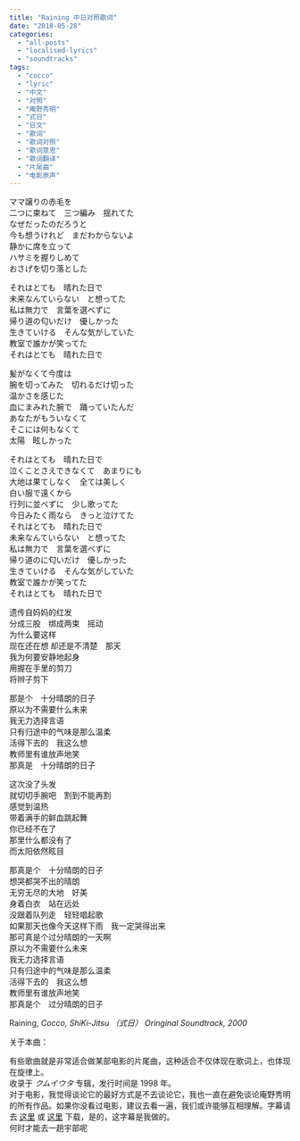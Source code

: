 ```yaml
---
title: "Raining 中日对照歌词"
date: "2018-05-28"
categories: 
  - "all-posts"
  - "localised-lyrics"
  - "soundtracks"
tags: 
  - "cocco"
  - "lyric"
  - "中文"
  - "对照"
  - "庵野秀明"
  - "式日"
  - "日文"
  - "歌词"
  - "歌词对照"
  - "歌词意思"
  - "歌词翻译"
  - "片尾曲"
  - "电影原声"
---
```


ママ譲りの赤毛を  
二つに束ねて　三つ編み　揺れてた  
なぜだったのだろうと  
今も想うけれど　まだわからないよ  
静かに席を立って  
ハサミを握りしめて  
おさげを切り落とした

それはとても　晴れた日で  
未来なんていらない　と想ってた  
私は無力で　言葉を選べずに  
帰り道の匂いだけ　優しかった  
生きていける　そんな気がしていた  
教室で誰かが笑ってた  
それはとても　晴れた日で

<!-- more -->

髪がなくて今度は  
腕を切ってみた　切れるだけ切った  
温かさを感じた  
血にまみれた腕で　踊っていたんだ  
あなたがもういなくて  
そこには何もなくて  
太陽　眩しかった

それはとても　晴れた日で  
泣くことさえできなくて　あまりにも  
大地は果てしなく　全ては美しく  
白い服で遠くから  
行列に並べずに　少し歌ってた  
今日みたく雨なら　きっと泣けてた  
それはとても　晴れた日で  
未来なんていらない　と想ってた  
私は無力で　言葉を選べずに  
帰り道のに匂いだけ　優しかった  
生きていける　そんな気がしていた  
教室で誰かが笑ってた  
それはとても　晴れた日で

遗传自妈妈的红发  
分成三股　绑成两束　摇动  
为什么要这样  
现在还在想 却还是不清楚　那天  
我为何要安静地起身  
用握在手里的剪刀  
将辫子剪下

那是个　十分晴朗的日子  
原以为不需要什么未来   
我无力选择言语  
只有归途中的气味是那么温柔  
活得下去的　我这么想  
教师里有谁放声地笑  
那真是　十分晴朗的日子

这次没了头发  
就切切手腕吧　割到不能再割  
感觉到温热  
带着满手的鲜血跳起舞  
你已经不在了  
那里什么都没有了  
而太阳依然眩目

那真是个　十分晴朗的日子  
想哭都哭不出的晴朗  
无穷无尽的大地　好美  
身着白衣　站在远处  
没跟着队列走　轻轻唱起歌  
如果那天也像今天这样下雨　我一定哭得出来  
那可真是个过分晴朗的一天啊  
原以为不需要什么未来  
我无力选择言语  
只有归途中的气味是那么温柔  
活得下去的　我这么想  
教师里有谁放声地笑  
那真是个　过分晴朗的日子

Raining, *Cocco, ShiKi-Jitsu （式日） Oringinal Soundtrack, 2000*

关于本曲：

有些歌曲就是非常适合做某部电影的片尾曲，这种适合不仅体现在歌词上，也体现在旋律上。  
收录于 *クムイウタ* 专辑，发行时间是 1998 年。  
对于电影，我觉得谈论它的最好方式是不去谈论它，我也一直在避免谈论庵野秀明的所有作品。如果你没看过电影，建议去看一遍，我们或许能够互相理解。字幕请去 [这里](http://www.zimuku.pw/detail/56088.html) 或 [这里](http://www.opensubtitles.org/en/subtitles/6241750/shiki-jitsu-zh) 下载，是的，这字幕是我做的。  
何时才能去一趟宇部呢
